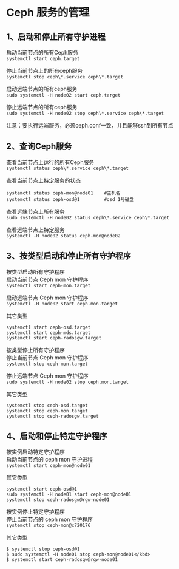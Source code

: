 Ceph 服务的管理
===
1、启动和停止所有守护进程 
---
启动当前节点的所有Ceph服务  
``` systemctl start ceph.target ```  

停止当前节点上的所有ceph服务  
``` systemctl stop ceph\*.service ceph\*.target ```  

启动远端节点的所有ceph服务  
``` sudo systemctl -H node02 start ceph.target ```  

停止远端节点的所有ceph服务  
``` sudo systemctl -H node02 stop ceph\*.service ceph\*.target ```  

注意：要执行远端服务，必须ceph.conf一致，并且能够ssh到所有节点  

2、查询Ceph服务  
---
查看当前节点上运行的所有Ceph服务  
``` systemctl status ceph\*.service ceph\*.target ```  

查看当前节点上特定服务的状态  
```
systemctl status ceph-mon@node01    #主机名
systemctl status ceph-osd@1         #osd 1号磁盘
```  

查看远端节点上所有服务  
``` sudo systemctl -H node02 status ceph\*.service ceph\*.target ```  

查看远端节点上特定服务  
``` systemctl -H node02 status ceph-mon@node02 ```  

3、按类型启动和停止所有守护程序
---
按类型启动所有守护程序  
启动当前节点 Ceph mon 守护程序  
``` systemctl start ceph-mon.target ```  

启动远端节点 Ceph mon 守护程序  
``` systemctl -H node02 start ceph-mon.target ```  

其它类型  
```
systemctl start ceph-osd.target
systemctl start ceph-mds.target
systemctl start ceph-radosgw.target
```  

按类型停止所有守护程序  
停止当前节点 Ceph mon 守护程序  
``` systemctl stop ceph-mon.target ```  

停止远端节点 Ceph mon 守护程序  
``` sudo systemctl -H node02 stop ceph.mon.target ```  

其它类型  
```
systemctl stop ceph-osd.target
systemctl stop ceph-mon.target
systemctl stop ceph-radosgw.target
```  

4、启动和停止特定守护程序
---
按实例启动特定守护程序  
启动当前节点的 ceph mon 守护进程  
``` systemctl start ceph-mon@node01 ```  

其它类型  
```
systemctl start ceph-osd@1
sudo systemctl -H node01 start ceph-mon@node01
systemctl stop ceph-radosgw@rgw-node01
```  

按实例停止特定守护程序  
停止当前节点的 ceph mon 守护程序  
``` systemctl stop ceph-mon@c720176 ```  

其它类型  
```
$ systemctl stop ceph-osd@1
$ sudo systemctl -H node01 stop ceph-mon@node01</kbd>
$ systemctl start ceph-radosgw@rgw-node01
```  
